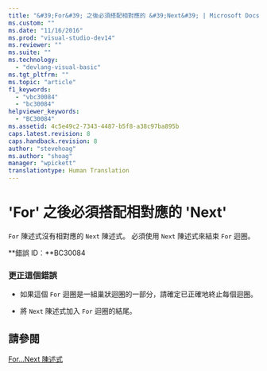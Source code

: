 ```yaml
---
title: "&#39;For&#39; 之後必須搭配相對應的 &#39;Next&#39; | Microsoft Docs"
ms.custom: ""
ms.date: "11/16/2016"
ms.prod: "visual-studio-dev14"
ms.reviewer: ""
ms.suite: ""
ms.technology: 
  - "devlang-visual-basic"
ms.tgt_pltfrm: ""
ms.topic: "article"
f1_keywords: 
  - "vbc30084"
  - "bc30084"
helpviewer_keywords: 
  - "BC30084"
ms.assetid: 4c5e49c2-7343-4487-b5f8-a38c97ba895b
caps.latest.revision: 8
caps.handback.revision: 8
author: "stevehoag"
ms.author: "shoag"
manager: "wpickett"
translationtype: Human Translation
---
```

# &#39;For&#39; 之後必須搭配相對應的 &#39;Next&#39;
`For` 陳述式沒有相對應的 `Next` 陳述式。 必須使用 `Next` 陳述式來結束 `For` 迴圈。  
  
 **錯誤 ID︰**BC30084  
  
### 更正這個錯誤  
  
-   如果這個 `For` 迴圈是一組巢狀迴圈的一部分，請確定已正確地終止每個迴圈。  
  
-   將 `Next` 陳述式加入 `For` 迴圈的結尾。  
  
## 請參閱  
 [For...Next 陳述式](../../visual-basic/language-reference/statements/for-next-statement.md)
